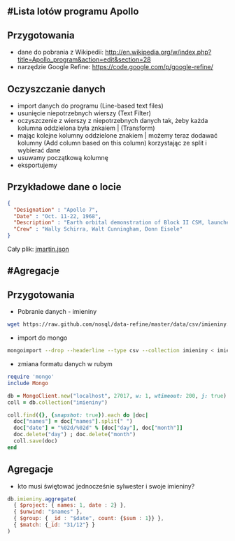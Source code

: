 #Lista lotów programu Apollo
--------------------------------

## Przygotowania
* dane do pobrania z Wikipedii: http://en.wikipedia.org/w/index.php?title=Apollo_program&action=edit&section=28
* narzędzie Google Refine: https://code.google.com/p/google-refine/

## Oczyszczanie danych
* import danych do programu (Line-based text files)
* usunięcie niepotrzebnych wierszy (Text Filter)
* oczyszczenie z wierszy z niepotrzebnych danych tak, żeby każda kolumna oddzielona była znkaiem | (Transform)
* mając kolejne kolumny oddzielone znakiem | możemy teraz dodawać kolumny (Add column based on this column) korzystając ze split i wybierać dane
* usuwamy początkową kolumnę
* eksportujemy

## Przykładowe dane o locie

```json
{
  "Designation" : "Apollo 7",
  "Date" : "Oct. 11-22, 1968",
  "Description" : "Earth orbital demonstration of Block II CSM, launched on Saturn IB. First live television publicly broadcast from a manned mission",
  "Crew" : "Wally Schirra, Walt Cunningham, Donn Eisele"
}
```
Cały plik: [jmartin.json](/data/json/jmartin.json)

#Agregacje
--------------------------------

## Przygotowania
* Pobranie danych - imieniny
```sh
wget https://raw.github.com/nosql/data-refine/master/data/csv/imieniny.csv
```

* import do mongo
```sh
mongoimport --drop --headerline --type csv --collection imieniny < imieniny.csv
```

* zmiana formatu danych w rubym
```ruby
require 'mongo'
include Mongo

db = MongoClient.new("localhost", 27017, w: 1, wtimeout: 200, j: true).db("test")
coll = db.collection("imieniny")

coll.find({}, {snapshot: true}).each do |doc|
  doc["names"] = doc["names"].split(" ")
  doc["date"] = "%02d/%02d" % [doc["day"], doc["month"]]
  doc.delete("day") ; doc.delete("month")
  coll.save(doc)
end
```

## Agregacje

* kto musi świętować jednocześnie sylwester i swoje imieniny?
``` js
db.imieniny.aggregate(
  { $project: { names: 1, date : 2} },
  { $unwind: "$names" },
  { $group: { _id : "$date", count: {$sum : 1}} },
  { $match: {_id: "31/12"} }
)
```
